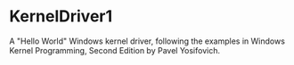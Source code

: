 # KernelDriver1

A "Hello World" Windows kernel driver, following the examples in Windows Kernel Programming, Second
Edition by Pavel Yosifovich.


